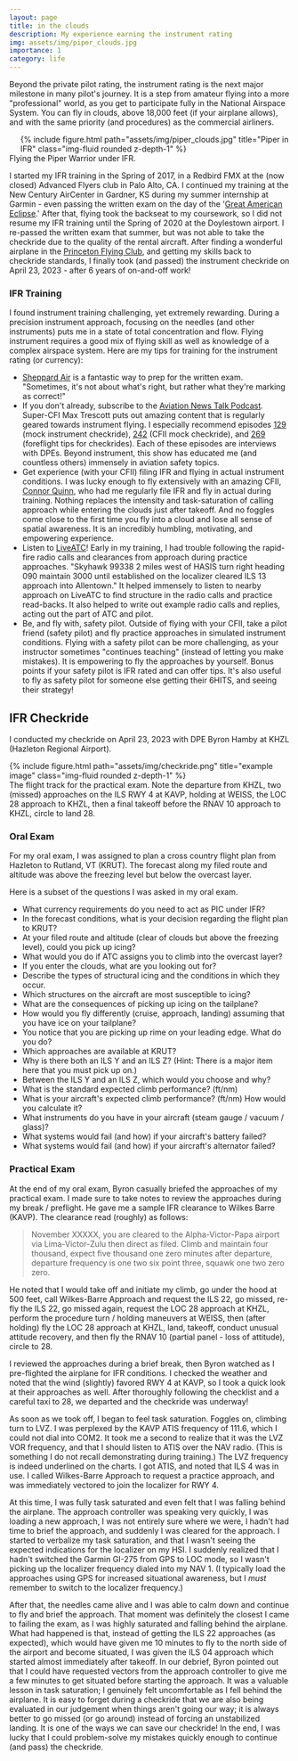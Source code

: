 ```yaml
---
layout: page
title: in the clouds
description: My experience earning the instrument rating
img: assets/img/piper_clouds.jpg
importance: 1
category: life
---
```


Beyond the private pilot rating, the instrument rating is the next major milestone in many pilot's journey. It is a step from amateur flying into a more "professional" world, as you get to participate fully in the National Airspace System. You can fly in clouds, above 18,000 feet (if your airplane allows), and with the same priority (and procedures) as the commercial airliners.

<div class="row justify-content-sm-center">
    <div class="col-sm-4 mt-3 mt-md-0" style="float:right; margin-left:20px">
        {% include figure.html path="assets/img/piper_clouds.jpg" title="Piper in IFR" class="img-fluid rounded z-depth-1" %}
    </div>
    <div class="col-sm-8">
        <div class="caption">Flying the Piper Warrior under IFR.</div>
    </div>
</div>

I started my IFR training in the Spring of 2017, in a Redbird FMX at the (now closed) Advanced Flyers club in Palo Alto, CA. I continued my training at the New Century AirCenter in Gardner, KS during my summer internship at Garmin - even passing the written exam on the day of the '[Great American Eclipse](https://en.wikipedia.org/wiki/Solar_eclipse_of_August_21,_2017).' After that, flying took the backseat to my coursework, so I did not resume my IFR training until the Spring of 2020 at the Doylestown airport. I re-passed the written exam that summer, but was not able to take the checkride due to the quality of the rental aircraft. After finding a wonderful airplane in the [Princeton Flying Club](http://www.princetonflyingclub.com/), and getting my skills back to checkride standards, I finally took (and passed) the instrument checkride on April 23, 2023 - after 6 years of on-and-off work!

### IFR Training

I found instrument training challenging, yet extremely rewarding. During a precision instrument approach, focusing on the needles (and other instruments) puts me in a state of total concentration and flow. Flying instrument requires a good mix of flying skill as well as knowledge of a complex airspace system. Here are my tips for training for the instrument rating (or currency):

* [Sheppard Air](https://www.sheppardair.com/) is a fantastic way to prep for the written exam. "Sometimes, it's not about what's right, but rather what they're marking as correct!"
* If you don't already, subscribe to the [Aviation News Talk Podcast](https://aviationnewstalk.com/). Super-CFI Max Trescott puts out amazing content that is regularly geared towards instrument flying. I especially recommend episodes [129](https://aviationnewstalk.com/podcast/129-ifr-instrument-mock-checkride-interview-with-jason-blair/) (mock instrument checkride), [242](https://aviationnewstalk.com/podcast/242-cfii-mock-checkride-interview-with-dpe-jason-blair/) (CFII mock checkride), and [269](https://aviationnewstalk.com/tag/checkride/) (foreflight tips for checkrides). Each of these episodes are interviews with DPEs. Beyond instrument, this show has educated me (and countless others) immensely in aviation safety topics.
* Get experience (with your CFII) filing IFR and flying in actual instrument conditions. I was lucky enough to fly extensively with an amazing CFII, [Connor Quinn](https://www.linkedin.com/in/connor-quinn-82248516a), who had me regularly file IFR and fly in actual during training. Nothing replaces the intensity and task-saturation of calling approach while entering the clouds just after takeoff. And no foggles come close to the first time you fly into a cloud and lose all sense of spatial awareness. It is an incredibly humbling, motivating, and empowering experience.
* Listen to [LiveATC](https://www.liveatc.net/)! Early in my training, I had trouble following the rapid-fire radio calls and clearances from approach during practice approaches. "Skyhawk 99338 2 miles west of HASIS turn right heading 090 maintain 3000 until established on the localizer cleared ILS 13 approach into Allentown." It helped immensely to listen to nearby approach on LiveATC to find structure in the radio calls and practice read-backs. It also helped to write out example radio calls and replies, acting out the part of ATC and pilot.
* Be, and fly with, safety pilot. Outside of flying with your CFII, take a pilot friend (safety pilot) and fly practice approaches in simulated instrument conditions. Flying with a safety pilot can be more challenging, as your instructor sometimes "continues teaching" (instead of letting you make mistakes). It is empowering to fly the approaches by yourself. Bonus points if your safety pilot is IFR rated and can offer tips. It's also useful to fly as safety pilot for someone else getting their 6HITS, and seeing their strategy!

## IFR Checkride

I conducted my checkride on April 23, 2023 with DPE Byron Hamby at KHZL (Hazleton Regional Airport).
 
<div class="row">
    <div class="col-sm mt-3 mt-md-0">
        {% include figure.html path="assets/img/checkride.png" title="example image" class="img-fluid rounded z-depth-1" %}
    </div>
</div>
<div class="caption">
    The flight track for the practical exam. Note the departure from KHZL, two (missed) approaches on the ILS RWY 4 at KAVP, holding at WEISS, the LOC 28 approach to KHZL, then a final takeoff before the RNAV 10 approach to KHZL, circle to land 28.
</div>

### Oral Exam
For my oral exam, I was assigned to plan a cross country flight plan from Hazleton to Rutland, VT (KRUT). The forecast along my filed route and altitude was above the freezing level but below the overcast layer.

Here is a subset of the questions I was asked in my oral exam.

* What currency requirements do you need to act as PIC under IFR?
* In the forecast conditions, what is your decision regarding the flight plan to KRUT?
* At your filed route and altitude (clear of clouds but above the freezing level), could you pick up icing?
* What would you do if ATC assigns you to climb into the overcast layer?
* If you enter the clouds, what are you looking out for?
* Describe the types of structural icing and the conditions in which they occur.
* Which structures on the aircraft are most susceptible to icing?
* What are the consequences of picking up icing on the tailplane?
* How would you fly differently (cruise, approach, landing) assuming that you have ice on your tailplane?
* You notice that you are picking up rime on your leading edge. What do you do?
* Which approaches are available at KRUT?
* Why is there both an ILS Y and an ILS Z? (Hint: There is a major item here that you must pick up on.)
* Between the ILS Y and an ILS Z, which would you choose and why?
* What is the standard expected climb performance? (ft/nm)
* What is your aircraft's expected climb performance? (ft/nm) How would you calculate it?
* What instruments do you have in your aircraft (steam gauge / vacuum / glass)?
* What systems would fail (and how) if your aircraft's battery failed?
* What systems would fail (and how) if your aircraft's alternator failed?

### Practical Exam

At the end of my oral exam, Byron casually briefed the approaches of my practical exam. I made sure to take notes to review the approaches during my break / preflight. He gave me a sample IFR clearance to Wilkes Barre (KAVP). The clearance read (roughly) as follows:

> November XXXXX, you are cleared to the Alpha-Victor-Papa airport via Lima-Victor-Zulu then direct as filed. Climb and maintain four thousand, expect five thousand  one zero minutes after departure, departure frequency is one two six point three, squawk one two zero zero.

He noted that I would take off and initiate my climb, go under the hood at 500 feet, call Wilkes-Barre Approach and request the ILS 22, go missed, re-fly the ILS 22, go missed again, request the LOC 28 approach at KHZL, perform the procedure turn / holding maneuvers at WEISS, then (after holding) fly the LOC 28 approach at KHZL, land, takeoff, conduct unusual attitude recovery, and then fly the RNAV 10 (partial panel - loss of attitude), circle to 28.

I reviewed the approaches during a brief break, then Byron watched as I pre-flighted the airplane for IFR conditions. I checked the weather and noted that the wind (slightly) favored RWY 4 at KAVP, so I took a quick look at their approaches as well. After thoroughly following the checklist and a careful taxi to 28, we departed and the checkride was underway!

As soon as we took off, I began to feel task saturation. Foggles on, climbing turn to LVZ. I was perplexed by the KAVP ATIS frequency of 111.6, which I could not dial into COM2. It took me a second to realize that it was the LVZ VOR frequency, and that I should listen to ATIS over the NAV radio. (This is something I do not recall demonstrating during training.) The LVZ frequency is indeed underlined on the charts. I got ATIS, and noted that ILS 4 was in use. I called Wilkes-Barre Approach to request a practice approach, and was immediately vectored to join the localizer for RWY 4.

At this time, I was fully task saturated and even felt that I was falling behind the airplane. The approach controller was speaking very quickly, I was loading a new approach, I was not entirely sure where we were, I hadn't had time to brief the approach, and suddenly I was cleared for the approach. I started to verbalize my task saturation, and that I wasn't seeing the expected indications for the localizer on my HSI. I suddenly realized that I hadn't switched the Garmin GI-275 from GPS to LOC mode, so I wasn't picking up the localizer frequency dialed into my NAV 1. (I typically load the approaches using GPS for increased situational awareness, but I _must_ remember to switch to the localizer frequency.)

After that, the needles came alive and I was able to calm down and continue to fly and brief the approach. That moment was definitely the closest I came to failing the exam, as I was highly saturated and falling behind the airplane. What had happened is that, instead of getting the ILS 22 approaches (as expected), which would have given me 10 minutes to fly to the north side of the airport and become situated, I was given the ILS 04 approach which started almost immediately after takeoff. In our debrief, Byron pointed out that I could have requested vectors from the approach controller to give me a few minutes to get situated before starting the approach. It was a valuable lesson in task saturation; I genuinely felt uncomfortable as I fell behind the airplane. It is easy to forget during a checkride that we are also being evaluated in our judgement when things aren't going our way; it is always better to go missed (or go around) instead of forcing an unstabilized landing. It is one of the ways we can save our checkride! In the end, I was lucky that I could problem-solve my mistakes quickly enough to continue (and pass) the checkride.
